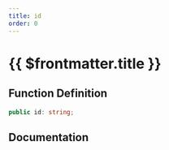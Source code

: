 ```yaml
---
title: id
order: 0
---
```


# {{ $frontmatter.title }}

## Function Definition

```ts
public id: string;
```

## Documentation

<!--@include: ./parts/id.md-->
